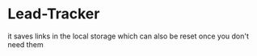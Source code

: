 # Lead-Tracker
it saves links in the local storage which can also be reset once you don't need them
